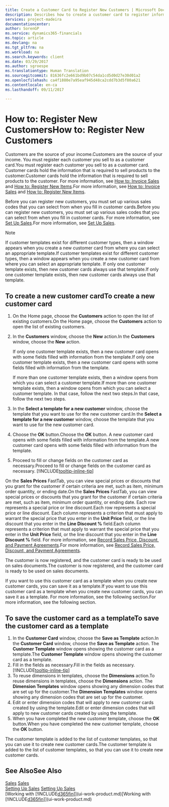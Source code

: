 ```yaml
---
title: Create a Customer Card to Register New Customers | Microsoft Docs
description: Describes how to create a customer card to register information about each new customer or client that you sell to.
services: project-madeira
documentationcenter: 
author: SorenGP
ms.service: dynamics365-financials
ms.topic: article
ms.devlang: na
ms.tgt_pltfrm: na
ms.workload: na
ms.search.keywords: client
ms.date: 03/29/2017
ms.author: sgroespe
ms.translationtype: Human Translation
ms.sourcegitcommit: 81636fc2e661bd9b07c54da1cd5d0d27e30d01a2
ms.openlocfilehash: ca4f1880e7a95eaf945d48ca2cdd7b3d5f80a621
ms.contentlocale: en-ca
ms.lasthandoff: 09/11/2017

---
```

# <a name="how-to-register-new-customers"></a><span data-ttu-id="84181-103">How to: Register New Customers</span><span class="sxs-lookup"><span data-stu-id="84181-103">How to: Register New Customers</span></span>
<span data-ttu-id="84181-104">Customers are the source of your income.</span><span class="sxs-lookup"><span data-stu-id="84181-104">Customers are the source of your income.</span></span> <span data-ttu-id="84181-105">You must register each customer you sell to as a customer card.</span><span class="sxs-lookup"><span data-stu-id="84181-105">You must register each customer you sell to as a customer card.</span></span> <span data-ttu-id="84181-106">Customer cards hold the information that is required to sell products to the customer.</span><span class="sxs-lookup"><span data-stu-id="84181-106">Customer cards hold the information that is required to sell products to the customer.</span></span> <span data-ttu-id="84181-107">For more information, see [How to: Invoice Sales](sales-how-invoice-sales.md) and [How to: Register New Items](inventory-how-register-new-items.md).</span><span class="sxs-lookup"><span data-stu-id="84181-107">For more information, see [How to: Invoice Sales](sales-how-invoice-sales.md) and [How to: Register New Items](inventory-how-register-new-items.md).</span></span>  

<span data-ttu-id="84181-108">Before you can register new customers, you must set up various sales codes that you can select from when you fill in customer cards.</span><span class="sxs-lookup"><span data-stu-id="84181-108">Before you can register new customers, you must set up various sales codes that you can select from when you fill in customer cards.</span></span> <span data-ttu-id="84181-109">For more information, see [Set Up Sales](sales-setup-sales.md).</span><span class="sxs-lookup"><span data-stu-id="84181-109">For more information, see [Set Up Sales](sales-setup-sales.md).</span></span>

> [!NOTE]  
>   <span data-ttu-id="84181-110">If customer templates exist for different customer types, then a window appears when you create a new customer card from where you can select an appropriate template.</span><span class="sxs-lookup"><span data-stu-id="84181-110">If customer templates exist for different customer types, then a window appears when you create a new customer card from where you can select an appropriate template.</span></span> <span data-ttu-id="84181-111">If only one customer template exists, then new customer cards always use that template.</span><span class="sxs-lookup"><span data-stu-id="84181-111">If only one customer template exists, then new customer cards always use that template.</span></span>

## <a name="to-create-a-new-customer-card"></a><span data-ttu-id="84181-112">To create a new customer card</span><span class="sxs-lookup"><span data-stu-id="84181-112">To create a new customer card</span></span>
1. <span data-ttu-id="84181-113">On the Home page, choose the **Customers** action to open the list of existing customers.</span><span class="sxs-lookup"><span data-stu-id="84181-113">On the Home page, choose the **Customers** action to open the list of existing customers.</span></span>  
2. <span data-ttu-id="84181-114">In the **Customers** window, choose the **New** action.</span><span class="sxs-lookup"><span data-stu-id="84181-114">In the **Customers** window, choose the **New** action.</span></span>

    <span data-ttu-id="84181-115">If only one customer template exists, then a new customer card opens with some fields filled with information from the template.</span><span class="sxs-lookup"><span data-stu-id="84181-115">If only one customer template exists, then a new customer card opens with some fields filled with information from the template.</span></span>

    <span data-ttu-id="84181-116">If more than one customer template exists, then a window opens from which you can select a customer template.</span><span class="sxs-lookup"><span data-stu-id="84181-116">If more than one customer template exists, then a window opens from which you can select a customer template.</span></span> <span data-ttu-id="84181-117">In that case, follow the next two steps.</span><span class="sxs-lookup"><span data-stu-id="84181-117">In that case, follow the next two steps.</span></span>
3. <span data-ttu-id="84181-118">In the **Select a template for a new customer** window, choose the template that you want to use for the new customer card.</span><span class="sxs-lookup"><span data-stu-id="84181-118">In the **Select a template for a new customer** window, choose the template that you want to use for the new customer card.</span></span>
4. <span data-ttu-id="84181-119">Choose the **OK** button.</span><span class="sxs-lookup"><span data-stu-id="84181-119">Choose the **OK** button.</span></span> <span data-ttu-id="84181-120">A new customer card opens with some fields filled with information from the template.</span><span class="sxs-lookup"><span data-stu-id="84181-120">A new customer card opens with some fields filled with information from the template.</span></span>  
5. <span data-ttu-id="84181-121">Proceed to fill or change fields on the customer card as necessary.</span><span class="sxs-lookup"><span data-stu-id="84181-121">Proceed to fill or change fields on the customer card as necessary.</span></span> [!INCLUDE[tooltip-inline-tip](includes/tooltip-inline-tip_md.md)]

<span data-ttu-id="84181-122">On the **Sales Prices** FastTab, you can view special prices or discounts that you grant for the customer if certain criteria are met, such as item, minimum order quantity, or ending date.</span><span class="sxs-lookup"><span data-stu-id="84181-122">On the **Sales Prices** FastTab, you can view special prices or discounts that you grant for the customer if certain criteria are met, such as item, minimum order quantity, or ending date.</span></span> <span data-ttu-id="84181-123">Each row represents a special price or line discount.</span><span class="sxs-lookup"><span data-stu-id="84181-123">Each row represents a special price or line discount.</span></span> <span data-ttu-id="84181-124">Each column represents a criterion that must apply to warrant the special price that you enter in the **Unit Price** field, or the line discount that you enter in the **Line Discount %** field.</span><span class="sxs-lookup"><span data-stu-id="84181-124">Each column represents a criterion that must apply to warrant the special price that you enter in the **Unit Price** field, or the line discount that you enter in the **Line Discount %** field.</span></span> <span data-ttu-id="84181-125">For more information, see [Record Sales Price, Discount, and Payment Agreements](sales-how-record-sales-price-discount-payment-agreements.md).</span><span class="sxs-lookup"><span data-stu-id="84181-125">For more information, see [Record Sales Price, Discount, and Payment Agreements](sales-how-record-sales-price-discount-payment-agreements.md).</span></span>

<span data-ttu-id="84181-126">The customer is now registered, and the customer card is ready to be used on sales documents.</span><span class="sxs-lookup"><span data-stu-id="84181-126">The customer is now registered, and the customer card is ready to be used on sales documents.</span></span>

<span data-ttu-id="84181-127">If you want to use this customer card as a template when you create new customer cards, you can save it as a template.</span><span class="sxs-lookup"><span data-stu-id="84181-127">If you want to use this customer card as a template when you create new customer cards, you can save it as a template.</span></span> <span data-ttu-id="84181-128">For more information, see the following section.</span><span class="sxs-lookup"><span data-stu-id="84181-128">For more information, see the following section.</span></span>

## <a name="to-save-the-customer-card-as-a-template"></a><span data-ttu-id="84181-129">To save the customer card as a template</span><span class="sxs-lookup"><span data-stu-id="84181-129">To save the customer card as a template</span></span>
1. <span data-ttu-id="84181-130">In the **Customer Card** window, choose the **Save as Template** action.</span><span class="sxs-lookup"><span data-stu-id="84181-130">In the **Customer Card** window, choose the **Save as Template** action.</span></span> <span data-ttu-id="84181-131">The **Customer Template** window opens showing the customer card as a template.</span><span class="sxs-lookup"><span data-stu-id="84181-131">The **Customer Template** window opens showing the customer card as a template.</span></span>
2. <span data-ttu-id="84181-132">Fill in the fields as necessary.</span><span class="sxs-lookup"><span data-stu-id="84181-132">Fill in the fields as necessary.</span></span> [!INCLUDE[tooltip-inline-tip](includes/tooltip-inline-tip_md.md)]
3. <span data-ttu-id="84181-133">To reuse dimensions in templates, choose the **Dimensions** action.</span><span class="sxs-lookup"><span data-stu-id="84181-133">To reuse dimensions in templates, choose the **Dimensions** action.</span></span> <span data-ttu-id="84181-134">The **Dimension Templates** window opens showing any dimension codes that are set up for the customer.</span><span class="sxs-lookup"><span data-stu-id="84181-134">The **Dimension Templates** window opens showing any dimension codes that are set up for the customer.</span></span>
4. <span data-ttu-id="84181-135">Edit or enter dimension codes that will apply to new customer cards created by using the template.</span><span class="sxs-lookup"><span data-stu-id="84181-135">Edit or enter dimension codes that will apply to new customer cards created by using the template.</span></span>  
5. <span data-ttu-id="84181-136">When you have completed the new customer template, choose the **OK** button.</span><span class="sxs-lookup"><span data-stu-id="84181-136">When you have completed the new customer template, choose the **OK** button.</span></span>

<span data-ttu-id="84181-137">The customer template is added to the list of customer templates, so that you can use it to create new customer cards.</span><span class="sxs-lookup"><span data-stu-id="84181-137">The customer template is added to the list of customer templates, so that you can use it to create new customer cards.</span></span>

## <a name="see-also"></a><span data-ttu-id="84181-138">See Also</span><span class="sxs-lookup"><span data-stu-id="84181-138">See Also</span></span>
<span data-ttu-id="84181-139">[Sales](sales-manage-sales.md)  </span><span class="sxs-lookup"><span data-stu-id="84181-139">[Sales](sales-manage-sales.md)  </span></span>  
<span data-ttu-id="84181-140">[Setting Up Sales](sales-setup-sales.md)  </span><span class="sxs-lookup"><span data-stu-id="84181-140">[Setting Up Sales](sales-setup-sales.md)  </span></span>  
<span data-ttu-id="84181-141">[Working with [!INCLUDE[d365fin](includes/d365fin_md.md)]](ui-work-product.md)</span><span class="sxs-lookup"><span data-stu-id="84181-141">[Working with [!INCLUDE[d365fin](includes/d365fin_md.md)]](ui-work-product.md)</span></span>

